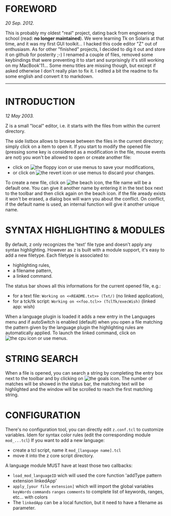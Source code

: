 FOREWORD
========

_20 Sep. 2012._

This is probably my oldest "real" project, dating back from engineering school (read: **no longer maintained**).
We were learning Tk on Solaris at that time, and it was my first GUI toolkit...
I hacked this code editor "Z" out of enthusiasm.
As for other "finished" projects, I decided to dig it out and store it on github for posterity ;-)
I renamed a couple of files, removed some keybindings that were preventing it to start
and surprisingly it's still working on my MacBook'11...
Some menu titles are missing though, but except if asked otherwise I don't really plan to fix it.
I edited a bit the readme to fix some english and convert it to markdown.

* * *

INTRODUCTION
============

_12 May 2003._

Z is a small "local" editor,
i.e. it starts with the files from within the current directory.

The side listbox allows to browse between the files in the current directory;
simply click on a item to open it.
If you start to modify the opened file
(pressing some key is considered as a modification in the file, mouse events are not)
you won't be allowed to open or create another file:
* click on ![the floppy icon](https://github.com/claerhout/zed/raw/master/gif/16_save.gif) or use menus to save your modifications,
* or click on ![the revert icon](https://github.com/claerhout/zed/raw/master/gif/16_revert.gif) or use menus to discard your changes.

To create a new file,
click on ![the beach icon](https://github.com/claerhout/zed/raw/master/gif/holiday.gif),
the file name will be a default one.
You can give it another name by entering it in the text box next to the toolbar and then
click again on the beach icon.
if the file aready exists it won't be erased, a dialog box will warn you about the conflict.
On conflict, if the default name is used, an internal function will give it another unique name.

SYNTAX HIGHLIGHTING & MODULES
=============================

By default, z only recognizes the 'text' file type and doesn't apply any syntax highlighting.
However as z is built with a module support, it's easy to add a new filetype.
Each filetype is associated to:
* highlighting rules,
* a filename pattern,
* a linked command.

The status bar shows all this informations for the current opened file, e.g.:
* for a text file: `Working on <<README.txt>> (Txt/)` (no linked application),
* for a tck/tk script: `Working on <<foo.tcl>> (TclTk/execWish)` (linked app: wish)

When a language plugin is loaded it adds a new entry in the Languages menu
and if autoSwitch is enabled (default) when you open a file matching the pattern given
by the language plugin the highlighting rules are automatically applied.
To launch the linked command, click on ![the cpu icon](https://github.com/claerhout/zed/raw/master/gif/cpu.gif) or use menus.

STRING SEARCH
=============

When a file is opened, you can search a string by completing the entry box next to the toolbar
and by clicking on ![the goals icon](https://github.com/claerhout/zed/raw/master/gif/goals.gif).
The number of matches will be showed in the status bar,
the matching text will be highlighted
and the window will be scrolled to reach the first matching string.

CONFIGURATION
=============

There's no configuration tool,
you can directly edit `z.conf.tcl` to customize variables.
Idem for syntax color rules (edit the corresponding module `mod_...tcl`)
If you want to add a new language:
* create a tcl script, name it `mod_[language name].tcl`
* move it into the z core script directory.

A language module MUST have at least those two callbacks:
* `load_mod_languageID` wich will used the core function 'addType pattern extension linkedApp'
* `apply_[your file extension]` which will import the global variables
  `keyWords` `commands` `ranges` `comments` to complete list of keywords, ranges, etc... with
  colors
* The `linkedApp` can be a local function, but it need to have a filename as parameter.
